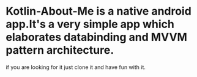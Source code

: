 # Kotlin-About-Me is a native android app.It's a very simple app which elaborates databinding and MVVM pattern architecture.
if you are looking for it just clone it and have fun with it.
